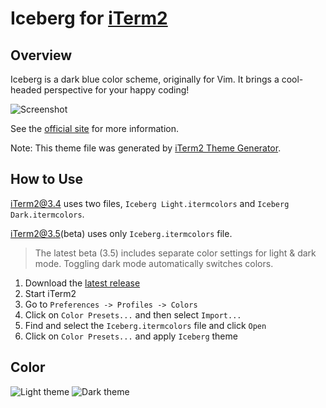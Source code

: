 # Iceberg for [iTerm2](https://iterm2.com)

## Overview

Iceberg is a dark blue color scheme, originally for Vim.
It brings a cool-headed perspective for your happy coding!

![Screenshot](https://github.com/YusukeSano/iterm2-iceberg/assets/54178415/8ca1c845-2bb5-4340-9baa-a466b59b341b)

See the [official site](http://cocopon.github.io/iceberg.vim) for more
information.

Note: This theme file was generated by [iTerm2 Theme Generator](https://github.com/YusukeSano/iterm2-theme-generator).

## How to Use

iTerm2@3.4 uses two files, `Iceberg Light.itermcolors` and `Iceberg Dark.itermcolors`.

iTerm2@3.5(beta) uses only `Iceberg.itermcolors` file.

> The latest beta (3.5) includes separate color settings for light & dark mode. Toggling dark mode automatically switches colors.

1. Download the [latest release](https://github.com/YusukeSano/iterm2-iceberg/archive/main.zip)
2. Start iTerm2
3. Go to `Preferences -> Profiles -> Colors`
4. Click on `Color Presets...` and then select `Import...`
5. Find and select the `Iceberg.itermcolors` file and click `Open`
6. Click on `Color Presets...` and apply `Iceberg` theme

## Color

![Light theme](https://github.com/YusukeSano/iterm2-iceberg/assets/54178415/240372c4-a1ac-451c-a0ad-02e755894f60)
![Dark theme](https://github.com/YusukeSano/iterm2-iceberg/assets/54178415/426da55d-acae-4561-bdb6-628bc930b394)
